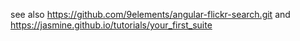 see also <https://github.com/9elements/angular-flickr-search.git>
and <https://jasmine.github.io/tutorials/your_first_suite>
